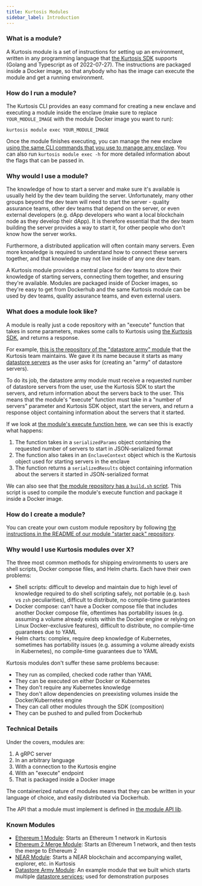 ```yaml
---
title: Kurtosis Modules
sidebar_label: Introduction
---
```


### What is a module?
A Kurtosis module is a set of instructions for setting up an environment, written in any programming language that [the Kurtosis SDK][kurtosis-core_enclave-context] supports (Golang and Typescript as of 2022-07-27). The instructions are packaged inside a Docker image, so that anybody who has the image can execute the module and get a running environment. 

### How do I run a module?
The Kurtosis CLI provides an easy command for creating a new enclave and executing a module inside the enclave (make sure to replace `YOUR_MODULE_IMAGE` with the module Docker image you want to run):

```
kurtosis module exec YOUR_MODULE_IMAGE
```

Once the module finishes executing, you can manage the new enclave [using the same CLI commands that you use to manage any enclave][using-the-cli]. You can also run `kurtosis module exec -h` for more detailed information about the flags that can be passed in.

### Why would I use a module?
The knowledge of how to start a server and make sure it's available is usually held by the dev team building the server. Unfortunately, many other groups beyond the dev team will need to start the server - quality assurance teams, other dev teams that depend on the server, or even external developers (e.g. dApp developers who want a local blockchain node as they develop their dApp). It is therefore essential that the dev team building the server provides a way to start it, for other people who don't know how the server works.

Furthermore, a distributed application will often contain many servers. Even more knowledge is required to understand how to connect these servers together, and that knowledge may not live inside of any one dev team. 

A Kurtosis module provides a central place for dev teams to store their knowledge of starting servers, connecting them together, and ensuring they're available. Modules are packaged inside of Docker images, so they're easy to get from Dockerhub and the same Kurtosis module can be used by dev teams, quality assurance teams, and even external users.

### What does a module look like?
A module is really just a code repository with an "execute" function that takes in some parameters, makes some calls to Kurtosis using [the Kurtosis SDK][kurtosis-core_enclave-context], and returns a response. 

For example, [this is the repository of the "datastore army" module](https://github.com/kurtosis-tech/datastore-army-module) that the Kurtosis team maintains. We gave it its name because it starts as many [datastore servers](https://github.com/kurtosis-tech/example-datastore-server) as the user asks for (creating an "army" of datastore servers). 

To do its job, the datastore army module must receive a requested number of datastore servers from the user, use the Kurtosis SDK to start the servers, and return information about the servers back to the user. This means that the module's "execute" function must take in a "number of servers" parameter and Kurtosis SDK object, start the servers, and return a response object containing information about the servers that it started. 

If we look at [the module's execute function here](https://github.com/kurtosis-tech/datastore-army-module/blob/master/kurtosis-module/impl/datastore_army_kurtosis_module.go#L28), we can see this is exactly what happens:

1. The function takes in a `serializedParams` object containing the requested number of servers to start in JSON-serialized format
1. The function also takes in an `EnclaveContext` object which is the Kurtosis object used for starting servers in the enclave
1. The function returns a `serializedResults` object containing information about the servers it started in JSON-serialized format

We can also see that [the module repository has a `build.sh` script](https://github.com/kurtosis-tech/datastore-army-module/blob/master/scripts/build.sh). This script is used to compile the module's execute function and package it inside a Docker image.

### How do I create a module?
You can create your own custom module repository by following [the instructions in the README of our module "starter pack" repository](https://github.com/kurtosis-tech/kurtosis-module-starter-pack#kurtosis-module-starter-pack).

### Why would I use Kurtosis modules over X?
The three most common methods for shipping environments to users are shell scripts, Docker compose files, and Helm charts. Each have their own problems:

- Shell scripts: difficult to develop and maintain due to high level of knowledge required to do shell scripting safely, not portable (e.g. `bash` vs `zsh` peculiarities), difficult to distribute, no compile-time guarantees
- Docker compose: can't have a Docker compose file that includes another Docker compose file, oftentimes has portability issues (e.g. assuming a volume already exists within the Docker engine or relying on Linux Docker-exclusive features), difficult to distribute, no compile-time guarantees due to YAML
- Helm charts: complex, require deep knowledge of Kubernetes, sometimes has portability issues (e.g. assuming a volume already exists in Kubernetes), no compile-time guarantees due to YAML

Kurtosis modules don't suffer these same problems because:
- They run as compiled, checked code rather than YAML
- They can be executed on either Docker or Kubernetes
- They don't require any Kubernetes knowledge
- They don't allow dependencies on preexisting volumes inside the Docker/Kubernetes engine
- They can call other modules through the SDK (composition)
- They can be pushed to and pulled from Dockerhub

### Technical Details
Under the covers, modules are:

1. A gRPC server
1. In an arbitrary language
1. With a connection to the Kurtosis engine 
1. With an "execute" endpoint
1. That is packaged inside a Docker image

The containerized nature of modules means that they can be written in your language of choice, and easily distributed via Dockerhub.

The API that a module must implement is defined in [the module API lib](https://github.com/kurtosis-tech/kurtosis-module-api-lib).

### Known Modules

* [Ethereum 1 Module](https://github.com/kurtosis-tech/ethereum-kurtosis-module): Starts an Ethereum 1 network in Kurtosis
* [Ethereum 2 Merge Module](https://github.com/kurtosis-tech/eth2-merge-kurtosis-module): Starts an Ethereum 1 network, and then tests the merge to Ethereum 2
* [NEAR Module](https://github.com/kurtosis-tech/near-kurtosis-module): Starts a NEAR blockchain and accompanying wallet, explorer, etc. in Kurtosis
* [Datastore Army Module](https://github.com/kurtosis-tech/datastore-army-module): An example module that we built which starts multiple [datastore services](https://github.com/kurtosis-tech/example-microservices); used for demonstration purposes


<!---------------------------- ONLY LINKS BELOW HERE --------------------------->
[kurtosis-core_enclave-context]: /api/kurtosis-core#enclavecontext
[using-the-cli]: /cli
